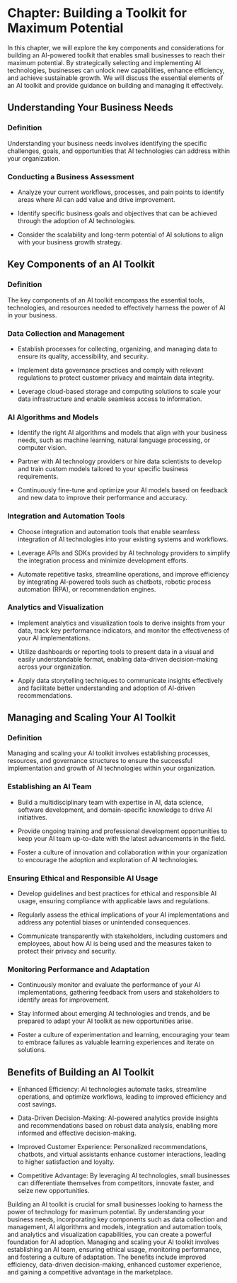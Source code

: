Chapter: Building a Toolkit for Maximum Potential
=================================================

In this chapter, we will explore the key components and considerations for building an AI-powered toolkit that enables small businesses to reach their maximum potential. By strategically selecting and implementing AI technologies, businesses can unlock new capabilities, enhance efficiency, and achieve sustainable growth. We will discuss the essential elements of an AI toolkit and provide guidance on building and managing it effectively.

Understanding Your Business Needs
---------------------------------

### Definition

Understanding your business needs involves identifying the specific challenges, goals, and opportunities that AI technologies can address within your organization.

### Conducting a Business Assessment

* Analyze your current workflows, processes, and pain points to identify areas where AI can add value and drive improvement.

* Identify specific business goals and objectives that can be achieved through the adoption of AI technologies.

* Consider the scalability and long-term potential of AI solutions to align with your business growth strategy.

Key Components of an AI Toolkit
-------------------------------

### Definition

The key components of an AI toolkit encompass the essential tools, technologies, and resources needed to effectively harness the power of AI in your business.

### Data Collection and Management

* Establish processes for collecting, organizing, and managing data to ensure its quality, accessibility, and security.

* Implement data governance practices and comply with relevant regulations to protect customer privacy and maintain data integrity.

* Leverage cloud-based storage and computing solutions to scale your data infrastructure and enable seamless access to information.

### AI Algorithms and Models

* Identify the right AI algorithms and models that align with your business needs, such as machine learning, natural language processing, or computer vision.

* Partner with AI technology providers or hire data scientists to develop and train custom models tailored to your specific business requirements.

* Continuously fine-tune and optimize your AI models based on feedback and new data to improve their performance and accuracy.

### Integration and Automation Tools

* Choose integration and automation tools that enable seamless integration of AI technologies into your existing systems and workflows.

* Leverage APIs and SDKs provided by AI technology providers to simplify the integration process and minimize development efforts.

* Automate repetitive tasks, streamline operations, and improve efficiency by integrating AI-powered tools such as chatbots, robotic process automation (RPA), or recommendation engines.

### Analytics and Visualization

* Implement analytics and visualization tools to derive insights from your data, track key performance indicators, and monitor the effectiveness of your AI implementations.

* Utilize dashboards or reporting tools to present data in a visual and easily understandable format, enabling data-driven decision-making across your organization.

* Apply data storytelling techniques to communicate insights effectively and facilitate better understanding and adoption of AI-driven recommendations.

Managing and Scaling Your AI Toolkit
------------------------------------

### Definition

Managing and scaling your AI toolkit involves establishing processes, resources, and governance structures to ensure the successful implementation and growth of AI technologies within your organization.

### Establishing an AI Team

* Build a multidisciplinary team with expertise in AI, data science, software development, and domain-specific knowledge to drive AI initiatives.

* Provide ongoing training and professional development opportunities to keep your AI team up-to-date with the latest advancements in the field.

* Foster a culture of innovation and collaboration within your organization to encourage the adoption and exploration of AI technologies.

### Ensuring Ethical and Responsible AI Usage

* Develop guidelines and best practices for ethical and responsible AI usage, ensuring compliance with applicable laws and regulations.

* Regularly assess the ethical implications of your AI implementations and address any potential biases or unintended consequences.

* Communicate transparently with stakeholders, including customers and employees, about how AI is being used and the measures taken to protect their privacy and security.

### Monitoring Performance and Adaptation

* Continuously monitor and evaluate the performance of your AI implementations, gathering feedback from users and stakeholders to identify areas for improvement.

* Stay informed about emerging AI technologies and trends, and be prepared to adapt your AI toolkit as new opportunities arise.

* Foster a culture of experimentation and learning, encouraging your team to embrace failures as valuable learning experiences and iterate on solutions.

Benefits of Building an AI Toolkit
----------------------------------

* Enhanced Efficiency: AI technologies automate tasks, streamline operations, and optimize workflows, leading to improved efficiency and cost savings.

* Data-Driven Decision-Making: AI-powered analytics provide insights and recommendations based on robust data analysis, enabling more informed and effective decision-making.

* Improved Customer Experience: Personalized recommendations, chatbots, and virtual assistants enhance customer interactions, leading to higher satisfaction and loyalty.

* Competitive Advantage: By leveraging AI technologies, small businesses can differentiate themselves from competitors, innovate faster, and seize new opportunities.

Building an AI toolkit is crucial for small businesses looking to harness the power of technology for maximum potential. By understanding your business needs, incorporating key components such as data collection and management, AI algorithms and models, integration and automation tools, and analytics and visualization capabilities, you can create a powerful foundation for AI adoption. Managing and scaling your AI toolkit involves establishing an AI team, ensuring ethical usage, monitoring performance, and fostering a culture of adaptation. The benefits include improved efficiency, data-driven decision-making, enhanced customer experience, and gaining a competitive advantage in the marketplace.

